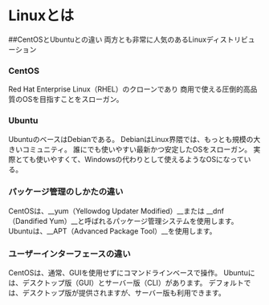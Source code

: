# Linuxとは


##CentOSとUbuntuとの違い
両方とも非常に人気のあるLinuxディストリビューション

### CentOS
Red Hat Enterprise Linux（RHEL）のクローンであり
商用で使える圧倒的高品質のOSを目指すことをスローガン。

### Ubuntu
UbuntuのベースはDebianである。
DebianはLinux界隈では、もっとも規模の大きいコミュニティ。
誰にでも使いやすい最新かつ安定したOSをスローガン。
実際とても使いやすくて、Windowsの代わりとして使えるようなOSになっている。

### パッケージ管理のしかたの違い
CentOSは、__yum（Yellowdog Updater Modified）__または 
__dnf（Dandified Yum）__と呼ばれるパッケージ管理システムを使用します。
Ubuntuは、__APT（Advanced Package Tool）__を使用します。

### ユーザーインターフェースの違い
CentOSは、通常、GUIを使用せずにコマンドラインベースで操作。
Ubuntuには、デスクトップ版（GUI）とサーバー版（CLI）があります。
デフォルトでは、デスクトップ版が提供されますが、サーバー版も利用できます。


